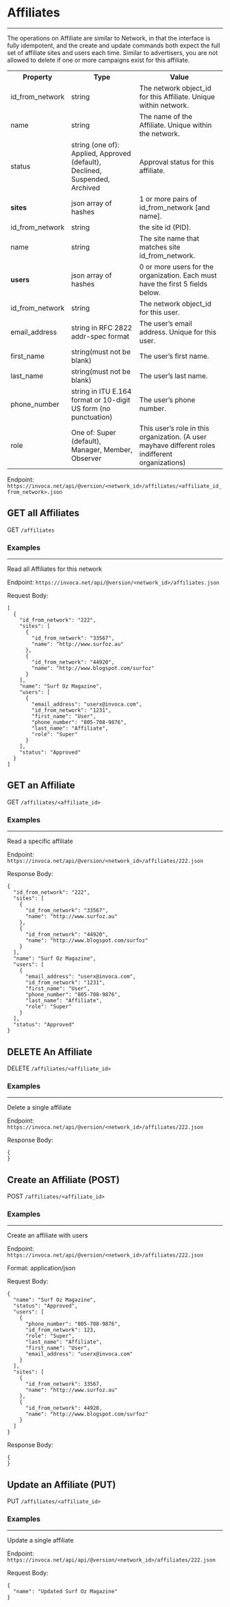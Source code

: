 Affiliates
==========

* * *

The operations on Affiliate are similar to Network, in that the interface is fully idempotent,
and the create and update commands both expect the full set of affiliate sites and users each time.
Similar to advertisers, you are not allowed to delete if one or more campaigns exist for this affiliate.

<table>
  <tr><th>Property</th><th>Type</th><th>Value</th></tr>
  <tr><td>id_from_network</td><td>string</td><td>The network object_id for this Affiliate. Unique within network.</td></tr>
  <tr><td>name</td><td>string</td><td>The name of the Affiliate. Unique within the network.</td></tr>
  <tr><td>status</td><td>string (one of): Applied, Approved (default), Declined, Suspended, Archived</td><td>Approval status for this affiliate.</td></tr>
  <tr><td><b>sites</b></td><td>json array of hashes</td><td>1 or more pairs of id_from_network [and name].</td></tr>
  <tr><td>id_from_network</td><td>string</td><td>the site id (PID).</td></tr>
  <tr><td>name</td><td>string</td><td>The site name that matches site id_from_network.</td></tr>
  <tr><td><b>users</b></td><td>json array of hashes</td><td>0 or more users for the organization. Each must have the first 5 fields below.</td></tr>
  <tr><td>id_from_network</td><td>string</td><td>The network object_id for this user.</td></tr>
  <tr><td>email_address</td><td>string in RFC 2822 addr-spec format</td><td>The user’s email address. Unique for this user.</td></tr>
  <tr><td>first_name</td><td>string(must not be blank)</td><td>The user’s first name.</td></tr>
  <tr><td>last_name</td><td>string(must not be blank)</td><td>The user’s last name.</td></tr>
  <tr><td>phone_number</td><td>string in ITU E.164 format or 10-digit US form (no punctuation)</td><td>The user’s phone number.</td></tr>
  <tr><td>role</td><td>One of: Super (default), Manager, Member, Observer</td><td>This user’s role in this organization. (A user mayhave different roles indifferent organizations)</td></tr>
</table>

Endpoint:
`https://invoca.net/api/@version/<network_id>/affiliates/<affiliate_id_from_network>.json`

## GET all Affiliates
GET `/affiliates`


### Examples
<hr>

Read all Affiliates for this network

Endpoint:
`https://invoca.net/api/@version/<network_id>/affiliates.json`

Request Body:
<pre><code>[
  {
    "id_from_network": "222",
    "sites": [
      {
        "id_from_network": "33567",
        "name": "http://www.surfoz.au"
      },
      {
        "id_from_network": "44920",
        "name": "http://www.blogspot.com/surfoz"
      }
    ],
    "name": "Surf Oz Magazine",
    "users": [
      {
        "email_address": "userx@invoca.com",
        "id_from_network": "1231",
        "first_name": "User",
        "phone_number": "805‐708‐9876",
        "last_name": "Affiliate",
        "role": "Super"
      }
    ],
    "status": "Approved"
  }
]</pre></code>

## GET an Affiliate
GET `/affiliates/<affiliate_id>`


### Examples
<hr>

Read a specific affiliate

Endpoint:
`https://invoca.net/api/@version/<network_id>/affiliates/222.json`

Response Body:
<pre><code>{
  "id_from_network": "222",
  "sites": [
    {
      "id_from_network": "33567",
      "name": "http://www.surfoz.au"
    },
    {
      "id_from_network": "44920",
      "name": "http://www.blogspot.com/surfoz"
    }
  ],
  "name": "Surf Oz Magazine",
  "users": [
    {
      "email_address": "userx@invoca.com",
      "id_from_network": "1231",
      "first_name": "User",
      "phone_number": "805‐708‐9876",
      "last_name": "Affiliate",
      "role": "Super"
    }
  ],
  "status": "Approved"
}</pre></code>


## DELETE An Affiliate
DELETE `/affiliates/<affiliate_id>`


### Examples
<hr>

Delete a single affiliate

Endpoint:
`https://invoca.net/api/@version/<network_id>/affiliates/222.json`


Response Body:
<pre><code>{
}</pre></code>

## Create an Affiliate (POST)
POST `/affiliates/<affiliate_id>`


### Examples
<hr>

Create an affiliate with users

Endpoint:
`https://invoca.net/api/@version/<network_id>/affiliates/222.json`

Format: application/json

Request Body:
<pre><code>{
  "name": "Surf Oz Magazine",
  "status": "Approved",
  "users": [
    {
      "phone_number": "805‐708‐9876",
      "id_from_network": 123,
      "role": "Super",
      "last_name": "Affiliate",
      "first_name": "User",
      "email_address": "userx@invoca.com"
    }
  ],
  "sites": [
    {
      "id_from_network": 33567,
      "name": "http://www.surfoz.au"
    },
    {
      "id_from_network": 44920,
      "name": "http://www.blogspot.com/surfoz"
    }
  ]
}</pre></code>

Response Body:
<pre><code>{
}</pre></code>


## Update an Affiliate (PUT)
PUT `/affiliates/<affiliate_id>`


### Examples
<hr>

Update a single affiliate

Endpoint:
`https://invoca.net/api/api/@version/<network_id>/affiliates/222.json`

Request Body:
<pre><code>{
  "name": "Updated Surf Oz Magazine"
}</pre></code>
